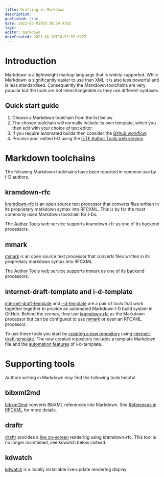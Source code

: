 ```yaml
---
title: Drafting in Markdown
description: 
published: true
date: 2022-03-01T03:38:59.420Z
tags: 
editor: markdown
dateCreated: 2021-08-18T10:57:57.022Z
---
```


# Introduction
Markdown is a lightweight markup language that is widely supported.  While Markdown is significantly easier to use than XML it is also less powerful and is less standardised.  Consequently the Markdown toolchains are very popular but the tools are not interchangeable as they use different syntaxes.

## Quick start guide

1.  Choose a Markdown toolchain from the list below
1.  The chosen toolchain will normally include its own template, which you then edit with your choice of text editor.
1. If you require automated builds then consider the [Github workflow](https://github.com/martinthomson/i-d-template/blob/main/doc/TEMPLATE.md).
1. Process your edited I-D using the [IETF Author Tools web service](https://author-tools.ietf.org).

# Markdown toolchains
The following Markdown toolchains have been reported in common use by I-D authors.

## kramdown-rfc
[kramdown-rfc](https://github.com/cabo/kramdown-rfc/wiki) is an open source text processor that converts files written in its proprietary markdown syntax into RFCXML. This is by far the most commonly used Markdown toolchain for I-Ds.

The [Author Tools](https://author-tools.ietf.org) web service supports kramdown-rfc as one of its backend processors.

## mmark
[mmark](https://mmark.miek.nl) is an open source text processor that converts files written in its proprietary markdown syntax into RFCXML.

The [Author Tools](https://author-tools.ietf.org) web service supports mmark as one of its backend processors.

## internet-draft-template and i-d-template
[internet-draft-template](https://github.com/martinthomson/internet-draft-template) and [i-d-template](https://github.com/martinthomson/i-d-template) are a pair of tools that work together together to provide an automated Markdown I-D build system in GitHub.  Behind the scenes, they use [kramdown-rfc](https://github.com/cabo/kramdown-rfc) as the Markdown processor but can be configured to use [mmark](https://mmark.miek.nl) or even an RFCXML processor.

To use these tools you start by [creating a new repository](https://github.com/martinthomson/i-d-template/blob/main/doc/TEMPLATE.md) using [internet-draft-template](https://github.com/martinthomson/internet-draft-template/generate).  The new created repository includes a template Markdown file and the [automation features](https://github.com/martinthomson/i-d-template/blob/main/doc/FEATURES.md#automation-features) of i-d-template.

# Supporting tools
Authors writing in Markdown may find the following tools helpful:

## bibxml2md
[bibxml2md](https://github.com/yaronf/bibxml2md) converts BibXML references into Markdown.  See [References in RFCXML](/references-in-rfcxml) for more details.

## draftr
[draftr](https://github.com/bifurcation/draftr-js.github.io) provides a [live on-screen](https://draftr-js.github.io/) rendering using kramdown-rfc.  This tool is no longer maintained, see kdwatch below instead.

## kdwatch
[kdwatch](https://github.com/cabo/kdwatch) is a locally installable live-update rendering display.
